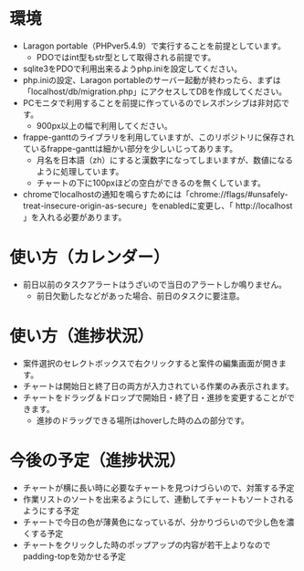# 環境
- Laragon portable（PHPver5.4.9）で実行することを前提としています。
  - PDOではint型もstr型として取得される前提です。
- sqlite3をPDOで利用出来るようphp.iniを設定してください。
- php.iniの設定、Laragon portableのサーバー起動が終わったら、まずは「localhost/db/migration.php」にアクセスしてDBを作成してください。
- PCモニタで利用することを前提に作っているのでレスポンシブは非対応です。
  - 900px以上の幅で利用してください。
- frappe-ganttのライブラリを利用していますが、このリポジトリに保存されているfrappe-ganttは細かい部分を少しいじってあります。
  - 月名を日本語（zh）にすると漢数字になってしまいますが、数値になるように処理しています。
  - チャートの下に100pxほどの空白ができるのを無くしています。
- chromeでlocalhostの通知を鳴らすためには「chrome://flags/#unsafely-treat-insecure-origin-as-secure」をenabledに変更し、「 http://localhost 」を入れる必要があります。
# 使い方（カレンダー）
- 前日以前のタスクアラートはうざいので当日のアラートしか鳴りません。
  - 前日欠勤したなどがあった場合、前日のタスクに要注意。
# 使い方（進捗状況）
- 案件選択のセレクトボックスで右クリックすると案件の編集画面が開きます。
- チャートは開始日と終了日の両方が入力されている作業のみ表示されます。
- チャートをドラッグ＆ドロップで開始日・終了日・進捗を変更することができます。
  - 進捗のドラッグできる場所はhoverした時の△の部分です。
# 今後の予定（進捗状況）
- チャートが横に長い時に必要なチャートを見つけづらいので、対策する予定
- 作業リストのソートを出来るようにして、連動してチャートもソートされるようにする予定
- チャートで今日の色が薄黄色になっているが、分かりづらいので少し色を濃くする予定
- チャートをクリックした時のポップアップの内容が若干上よりなのでpadding-topを効かせる予定
